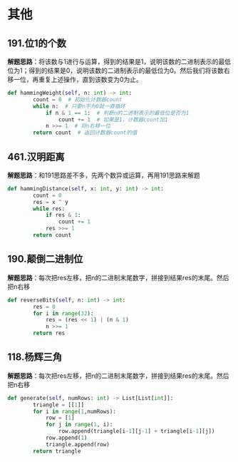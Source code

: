 # 其他
## 191.位1的个数
**解题思路**：将该数与1进行与运算，得到的结果是1，说明该数的二进制表示的最低位为1；得到的结果是0，说明该数的二进制表示的最低位为0。然后我们将该数右移一位，再重复上述操作，直到该数变为0为止。
```Python
def hammingWeight(self, n: int) -> int:
        count = 0  # 初始化计数器count
        while n:  # 只要n不为0就一直循环
            if n & 1 == 1:  # 判断n的二进制表示的最低位是否为1
                count += 1  # 如果是1，计数器count加1
            n >>= 1  # 将n右移一位
        return count  # 返回计数器count的值
```

## 461.汉明距离
**解题思路**：和191思路差不多，先两个数异或运算，再用191思路来解题
```Python
def hammingDistance(self, x: int, y: int) -> int:
        count = 0
        res = x ^ y
        while res:
            if res & 1:
                count += 1
            res >>= 1
        return count
```

## 190.颠倒二进制位
**解题思路**：每次把res左移，把n的二进制末尾数字，拼接到结果res的末尾。然后把n右移
```Python
def reverseBits(self, n: int) -> int:
        res = 0
        for i in range(32):
            res = (res << 1) | (n & 1)
            n >>= 1
        return res
```

## 118.杨辉三角
**解题思路**：每次把res左移，把n的二进制末尾数字，拼接到结果res的末尾。然后把n右移
```Python
def generate(self, numRows: int) -> List[List[int]]:
        triangle = [[1]]
        for i in range(1,numRows):
            row = [1]
            for j in range(1, i):
                row.append(triangle[i-1][j-1] + triangle[i-1][j])
            row.append(1)
            triangle.append(row)
        return triangle
```
